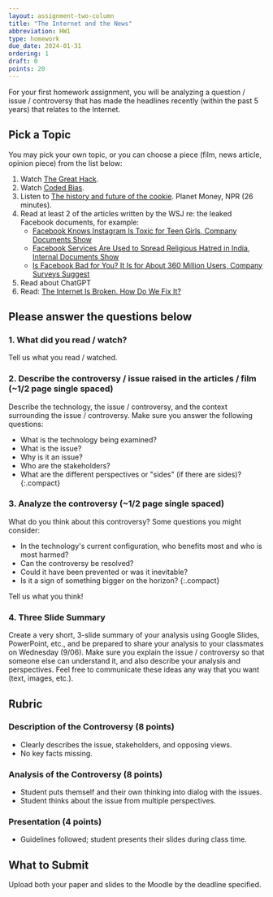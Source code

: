 ```yaml
---
layout: assignment-two-column
title: "The Internet and the News"
abbreviation: HW1
type: homework
due_date: 2024-01-31
ordering: 1
draft: 0
points: 20
---
```


For your first homework assignment, you will be analyzing a question / issue / controversy that has made the headlines recently (within the past 5 years) that relates to the Internet. 

## Pick a Topic
You may pick your own topic, or you can choose a piece (film, news article, opinion piece) from the list below:

1. Watch [The Great Hack](https://www.netflix.com/title/80117542).
1. Watch [Coded Bias](https://www.netflix.com/title/81328723).
1. Listen to [The history and future of the cookie](https://www.npr.org/2022/11/18/1137657496/third-party-cookie-data-tracking-internet-user-privacy). Planet Money, NPR (26 minutes). 
1. Read at least 2 of the articles written by the WSJ re: the leaked Facebook documents, for example:
    * [Facebook Knows Instagram Is Toxic for Teen Girls, Company Documents Show](https://www.wsj.com/articles/facebook-knows-instagram-is-toxic-for-teen-girls-company-documents-show-11631620739?mod=hp_lead_pos7&mod=article_inline)
    * [Facebook Services Are Used to Spread Religious Hatred in India, Internal Documents Show](https://www.wsj.com/articles/facebook-services-are-used-to-spread-religious-hatred-in-india-internal-documents-show-11635016354?mod=article_inline)
    * [Is Facebook Bad for You? It Is for About 360 Million Users, Company Surveys Suggest](https://www.wsj.com/articles/facebook-bad-for-you-360-million-users-say-yes-company-documents-facebook-files-11636124681?mod=article_inline)
1. Read about ChatGPT
1. Read: [The Internet Is Broken. How Do We Fix It?](https://www.nytimes.com/2022/05/27/opinion/technology/what-would-an-egalitarian-internet-actually-look-like.html)

## Please answer the questions below

### 1. What did you read / watch?
Tell us what you read / watched.

### 2. Describe the controversy / issue raised in the articles / film (~1/2 page single spaced)
Describe the technology, the issue / controversy, and the context surrounding the issue / controversy. Make sure you answer the following questions:

* What is the technology being examined?
* What is the issue?
* Why is it an issue?
* Who are the stakeholders?
* What are the different perspectives or "sides" (if there are sides)?
{:.compact}

### 3. Analyze the controversy (~1/2 page single spaced)
What do you think about this controversy? Some questions you might consider:

* In the technology's current configuration, who benefits most and who is most harmed?
* Can the controversy be resolved?
* Could it have been prevented or was it inevitable?
* Is it a sign of something bigger on the horizon?
{:.compact}

Tell us what you think!

### 4. Three Slide Summary
Create a very short, 3-slide summary of your analysis using Google Slides, PowerPoint, etc., and be prepared to share your analysis to your classmates on Wednesday (9/06). Make sure you explain the issue / controversy so that someone else can understand it, and also describe your analysis and perspectives. Feel free to communicate these ideas any way that you want (text, images, etc.).

## Rubric

### Description of the Controversy (8 points)
* Clearly describes the issue, stakeholders, and opposing views.
* No key facts missing.

### Analysis of the Controversy (8 points)
* Student puts themself and their own thinking into dialog with the issues.
* Student thinks about the issue from multiple perspectives.

### Presentation (4 points)
* Guidelines followed; student presents their slides during class time.


## What to Submit
Upload both your paper and slides to the Moodle by the deadline specified.